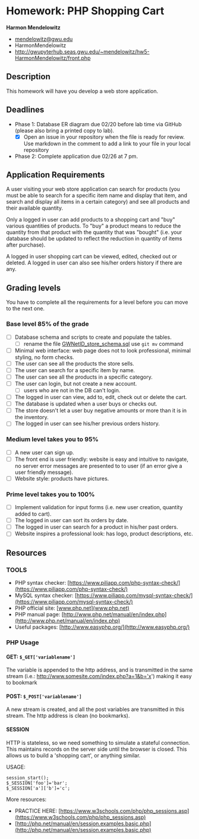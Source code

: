 # Homework: PHP Shopping Cart

**Harmon Mendelowitz**
 - mendelowitz@gwu.edu
 - HarmonMendelowitz
 - http://gwupyterhub.seas.gwu.edu/~mendelowitz/hw5-HarmonMendelowitz/front.php

## Description
This homework will have you develop a web store application.

## Deadlines
- Phase 1: Database ER diagram due 02/20 before lab time via GitHub (please also bring a printed copy to lab).
  - [x] Open an issue in your repository when the file is ready for review. Use markdown in the comment to add a link to your file in your local repository
- Phase 2: Complete application due 02/26 at 7 pm.

## Application Requirements

A user visiting your web store application can search for products (you must be able to search for a specific item name and display that item, and search and display all items in a certain category) and see all products and their available quantity.

Only a logged in user can add products to a shopping cart and "buy" various quantities of products. To "buy" a product means to reduce the quantity from that product with the quantity that was "bought" (i.e. your database should be updated to reflect the reduction in quantity of items after purchase).

A logged in user shopping cart can be viewed, edited, checked out or deleted. A logged in user can also see his/her orders history if there are any.

## Grading levels
You have to complete all the requirements for a level before you can move to the next one.

### Base level 85% of the grade
- [ ] Database schema and scripts to create and populate the tables.
  - [ ] rename the file [GWNetID_store_schema.sql](GWNetID_store_schema.sql) use `git mv` command

- [ ] Minimal web interface: web page does not to look professional, minimal styling, no form checks.
- [ ] The user can see all the products the store sells.
- [ ] The user can search for a specific item by name.
- [ ] The user can see all the products in a specific category.
- [ ] The user can login, but not create a new account.
  - [ ] users who are not in the DB can't login.
- [ ] The logged in user can view, add to, edit, check out or delete the cart.
- [ ] The database is updated when a user buys or checks out.
- [ ] The store doesn't let a user buy negative amounts or more than it is in the inventory.
- [ ] The logged in user can see his/her previous orders history.

### Medium level takes you to 95%
- [ ] A new user can sign up.
- [ ] The front end is user friendly: website is easy and intuitive to navigate, no server error messages are presented to to user (if an error give a user friendly message).
- [ ] Website style: products have pictures.

### Prime level takes you to 100%
- [ ] Implement validation for input forms (i.e. new user creation, quantity added to cart).
- [ ] The logged in user can sort its orders by date.
- [ ] The logged in user can search for a product in his/her past orders.
- [ ] Website inspires a professional look: has logo, product descriptions, etc.

## Resources

### TOOLS
- PHP	syntax	checker:	[https://www.piliapp.com/php-syntax-check/](https://www.piliapp.com/php-syntax-check/)
- MySQL	syntax	checker:	[https://www.piliapp.com/mysql-syntax-check/](https://www.piliapp.com/mysql-syntax-check/)
- PHP	official	site:	[www.php.net](www.php.net)
- PHP	manual	page:	[http://www.php.net/manual/en/index.php](http://www.php.net/manual/en/index.php)
- Useful	packages:	[http://www.easyphp.org/](http://www.easyphp.org/)

### PHP	Usage

#### GET:	`$_GET['variablename']`
The	variable	is	appended	to	the	http	address,	and	is	transmitted	in	the	same	stream (i.e.:	http://www.somesite.com/index.php?a=1&b='x') making it easy	to bookmark

#### POST:	`$_POST['variablename']`
A new	stream	is	created,	and	all	the	post	variables	are	transmitted	in	this	stream.	The	http	address	is	clean	(no	bookmarks).

#### SESSION
HTTP	is	stateless,	so	we	need	something	to	simulate	a	stateful	connection.	This	maintains	records	on	the	server	side	until	the	browser	is	closed. This	allows	us	to	build	a	'shopping	cart',	or	anything	similar.

USAGE:
```
session_start();
$_SESSION['foo']='bar';
$_SESSION['a']['b']='c';
```
More	resources:
- PRACTICE	HERE:	[https://www.w3schools.com/php/php_sessions.asp](https://www.w3schools.com/php/php_sessions.asp)
- [http://php.net/manual/en/session.examples.basic.php](http://php.net/manual/en/session.examples.basic.php)
